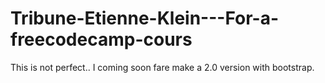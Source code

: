 # Tribune-Etienne-Klein---For-a-freecodecamp-cours
This is not perfect..  I coming soon fare make a 2.0 version with bootstrap.
